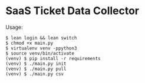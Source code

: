 # SaaS Ticket Data Collector

Usage:

```
$ lean login && lean switch
$ chmod +x main.py
$ virtualenv venv -ppython3
$ source venv/bin/activate
(venv) $ pip install -r requirements
(venv) $ ./main.py init
(venv) $ ./main.py pull
(venv) $ ./main.py csv
```